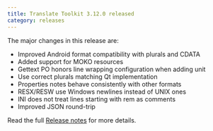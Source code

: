 ```yaml
---
title: Translate Toolkit 3.12.0 released
category: releases
---
```


The major changes in this release are:

- Improved Android format compatibility with plurals and CDATA
- Added support for MOKO resources
- Gettext PO honors line wrapping configuration when adding unit
- Use correct plurals matching Qt implementation
- Properties notes behave consistently with other formats
- RESX/RESW use Windows newlines instead of UNIX ones
- INI does not treat lines starting with rem as comments
- Improved JSON round-trip

Read the full [Release notes](https://docs.translatehouse.org/projects/translate-toolkit/en/latest/releases/3.12.0.html) for more details.
